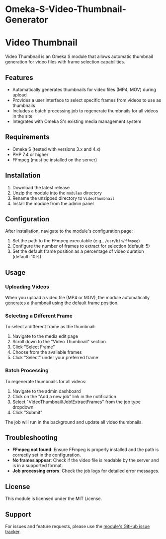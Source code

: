 # Omeka-S-Video-Thumbnail-Generator
# Video Thumbnail

Video Thumbnail is an Omeka S module that allows automatic thumbnail generation for video files with frame selection capabilities.

## Features

- Automatically generates thumbnails for video files (MP4, MOV) during upload
- Provides a user interface to select specific frames from videos to use as thumbnails
- Includes a batch processing job to regenerate thumbnails for all videos in the site
- Integrates with Omeka S's existing media management system

## Requirements

- Omeka S (tested with versions 3.x and 4.x)
- PHP 7.4 or higher
- FFmpeg (must be installed on the server)

## Installation

1. Download the latest release
2. Unzip the module into the `modules` directory
3. Rename the unzipped directory to `VideoThumbnail`
4. Install the module from the admin panel

## Configuration

After installation, navigate to the module's configuration page:

1. Set the path to the FFmpeg executable (e.g., `/usr/bin/ffmpeg`)
2. Configure the number of frames to extract for selection (default: 5)
3. Set the default frame position as a percentage of video duration (default: 10%)

## Usage

### Uploading Videos

When you upload a video file (MP4 or MOV), the module automatically generates a thumbnail using the default frame position.

### Selecting a Different Frame

To select a different frame as the thumbnail:

1. Navigate to the media edit page
2. Scroll down to the "Video Thumbnail" section
3. Click "Select Frame"
4. Choose from the available frames
5. Click "Select" under your preferred frame

### Batch Processing

To regenerate thumbnails for all videos:

1. Navigate to the admin dashboard
2. Click on the "Add a new job" link in the notification
3. Select "VideoThumbnail\Job\ExtractFrames" from the job type dropdown
4. Click "Submit"

The job will run in the background and update all video thumbnails.

## Troubleshooting

- **FFmpeg not found**: Ensure FFmpeg is properly installed and the path is correctly set in the configuration.
- **No frames appear**: Check if the video file is readable by the server and is in a supported format.
- **Job processing errors**: Check the job logs for detailed error messages.

## License

This module is licensed under the MIT License.

## Support

For issues and feature requests, please use the [module's GitHub issue tracker](https://github.com/omeka-s-modules/VideoThumbnail/issues).
